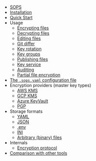 <!-- docs/_sidebar.md -->

* [SOPS](/)
* [Installation](installation.md)
* [Quick Start](quick_start.md)
* Usage
	* [Encrypting files](usage/encrypting_files.md)
	* [Decrypting files](usage/decrypting_files.md)
	* [Editing files](usage/editing_files.md)
	* [Git differ](usage/git_differ.md)
	* [Key rotation](usage/key_rotation.md)
	* [Key groups](usage/key_groups.md)
	* [Publishing files](usage/publishing_files.md)
	* [Key service](usage/key_service.md)
	* [Auditing](usage/auditing.md)
	* [Partial file encryption](usage/partial_file_encryption.md)
* [The `.sops.yaml` configuration file](sops_yaml_config_file.md)
* Encryption providers (master key types)
	* [AWS KMS](encryption_providers/aws_kms.md)
	* [GCP KMS](encryption_providers/gcp_kms.md)
	* [Azure KeyVault](encryption_providers/azure_keyvault.md)
	* [PGP](encryption_providers/pgp.md)
* Storage formats
	* [YAML](storage_formats/yaml.md)
	* [JSON](storage_formats/json.md)
	* [.env](storage_formats/dotenv.md)
	* [INI](storage_formats/ini.md)
	* [Arbitrary (binary) files](storage_formats/binary.md)
* Internals
	* [Encryption protocol](internals/encryption_protocol.md)
* [Comparison with other tools](comparison_with_other_tools.md)

